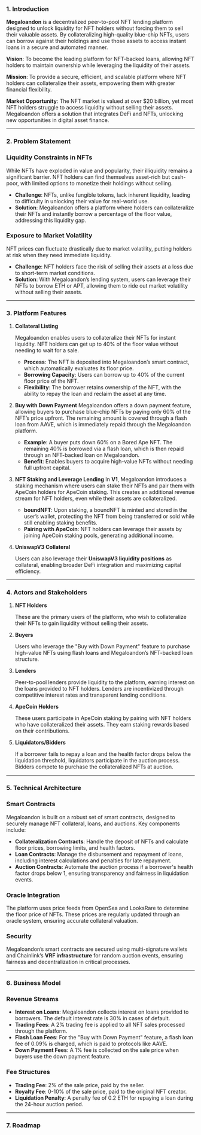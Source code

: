 ### 1. **Introduction**

**Megaloandon** is a decentralized peer-to-pool NFT lending platform designed to unlock liquidity for NFT holders without forcing them to sell their valuable assets. By collateralizing high-quality blue-chip NFTs, users can borrow against their holdings and use those assets to access instant loans in a secure and automated manner.

**Vision**: To become the leading platform for NFT-backed loans, allowing NFT holders to maintain ownership while leveraging the liquidity of their assets.

**Mission**: To provide a secure, efficient, and scalable platform where NFT holders can collateralize their assets, empowering them with greater financial flexibility.

**Market Opportunity**: The NFT market is valued at over $20 billion, yet most NFT holders struggle to access liquidity without selling their assets. Megaloandon offers a solution that integrates DeFi and NFTs, unlocking new opportunities in digital asset finance.

---

### 2. **Problem Statement**

### Liquidity Constraints in NFTs

While NFTs have exploded in value and popularity, their illiquidity remains a significant barrier. NFT holders can find themselves asset-rich but cash-poor, with limited options to monetize their holdings without selling.

- **Challenge**: NFTs, unlike fungible tokens, lack inherent liquidity, leading to difficulty in unlocking their value for real-world use.
- **Solution**: Megaloandon offers a platform where holders can collateralize their NFTs and instantly borrow a percentage of the floor value, addressing this liquidity gap.

### Exposure to Market Volatility

NFT prices can fluctuate drastically due to market volatility, putting holders at risk when they need immediate liquidity.

- **Challenge**: NFT holders face the risk of selling their assets at a loss due to short-term market conditions.
- **Solution**: With Megaloandon’s lending system, users can leverage their NFTs to borrow ETH or APT, allowing them to ride out market volatility without selling their assets.

---

### 3. **Platform Features**

1. **Collateral Listing**
    
    Megaloandon enables users to collateralize their NFTs for instant liquidity. NFT holders can get up to 40% of the floor value without needing to wait for a sale.
    
    - **Process**: The NFT is deposited into Megaloandon’s smart contract, which automatically evaluates its floor price.
    - **Borrowing Capacity**: Users can borrow up to 40% of the current floor price of the NFT.
    - **Flexibility**: The borrower retains ownership of the NFT, with the ability to repay the loan and reclaim the asset at any time.
2. **Buy with Down Payment**
Megaloandon offers a down payment feature, allowing buyers to purchase blue-chip NFTs by paying only 60% of the NFT’s price upfront. The remaining amount is covered through a flash loan from AAVE, which is immediately repaid through the Megaloandon platform.
    - **Example**: A buyer puts down 60% on a Bored Ape NFT. The remaining 40% is borrowed via a flash loan, which is then repaid through an NFT-backed loan on Megaloandon.
    - **Benefit**: Enables buyers to acquire high-value NFTs without needing full upfront capital.
3. **NFT Staking and Leverage Lending**
In **V1**, Megaloandon introduces a staking mechanism where users can stake their NFTs and pair them with ApeCoin holders for ApeCoin staking. This creates an additional revenue stream for NFT holders, even while their assets are collateralized.
    - **boundNFT**: Upon staking, a boundNFT is minted and stored in the user’s wallet, protecting the NFT from being transferred or sold while still enabling staking benefits.
    - **Pairing with ApeCoin**: NFT holders can leverage their assets by joining ApeCoin staking pools, generating additional income.
4. **UniswapV3 Collateral**
    
    Users can also leverage their **UniswapV3 liquidity positions** as collateral, enabling broader DeFi integration and maximizing capital efficiency.
    

---

### 4. **Actors and Stakeholders**

1. **NFT Holders**
    
    These are the primary users of the platform, who wish to collateralize their NFTs to gain liquidity without selling their assets.
    
2. **Buyers**
    
    Users who leverage the "Buy with Down Payment" feature to purchase high-value NFTs using flash loans and Megaloandon’s NFT-backed loan structure.
    
3. **Lenders**
    
    Peer-to-pool lenders provide liquidity to the platform, earning interest on the loans provided to NFT holders. Lenders are incentivized through competitive interest rates and transparent lending conditions.
    
4. **ApeCoin Holders**
    
    These users participate in ApeCoin staking by pairing with NFT holders who have collateralized their assets. They earn staking rewards based on their contributions.
    
5. **Liquidators/Bidders**
    
    If a borrower fails to repay a loan and the health factor drops below the liquidation threshold, liquidators participate in the auction process. Bidders compete to purchase the collateralized NFTs at auction.
    

---

### 5. **Technical Architecture**

### Smart Contracts

Megaloandon is built on a robust set of smart contracts, designed to securely manage NFT collateral, loans, and auctions. Key components include:

- **Collateralization Contracts**: Handle the deposit of NFTs and calculate floor prices, borrowing limits, and health factors.
- **Loan Contracts**: Manage the disbursement and repayment of loans, including interest calculations and penalties for late repayment.
- **Auction Contracts**: Automate the auction process if a borrower's health factor drops below 1, ensuring transparency and fairness in liquidation events.

### Oracle Integration

The platform uses price feeds from OpenSea and LooksRare to determine the floor price of NFTs. These prices are regularly updated through an oracle system, ensuring accurate collateral valuation.

### Security

Megaloandon’s smart contracts are secured using multi-signature wallets and Chainlink’s **VRF infrastructure** for random auction events, ensuring fairness and decentralization in critical processes.

---

### 6. **Business Model**

### Revenue Streams

- **Interest on Loans**: Megaloandon collects interest on loans provided to borrowers. The default interest rate is 30% in cases of default.
- **Trading Fees**: A 2% trading fee is applied to all NFT sales processed through the platform.
- **Flash Loan Fees**: For the "Buy with Down Payment" feature, a flash loan fee of 0.09% is charged, which is paid to protocols like AAVE.
- **Down Payment Fees**: A 1% fee is collected on the sale price when buyers use the down payment feature.

### Fee Structures

- **Trading Fee**: 2% of the sale price, paid by the seller.
- **Royalty Fee**: 0-10% of the sale price, paid to the original NFT creator.
- **Liquidation Penalty**: A penalty fee of 0.2 ETH for repaying a loan during the 24-hour auction period.

---

### 7. Roadmap

###
